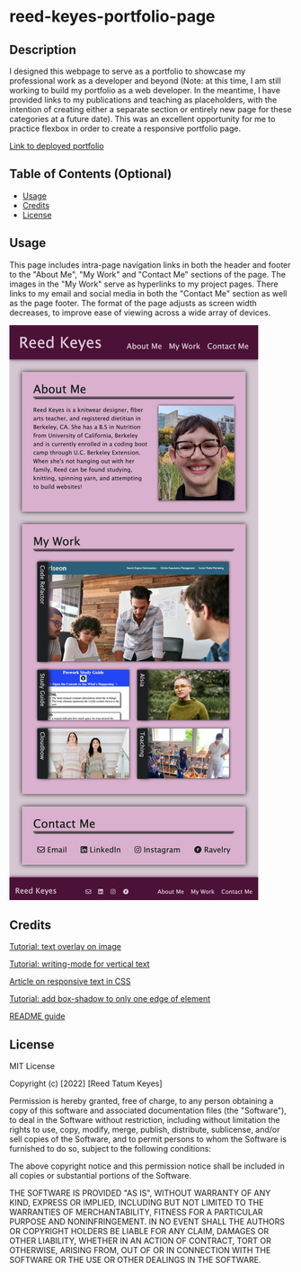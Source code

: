 # reed-keyes-portfolio-page

## Description

I designed this webpage to serve as a portfolio to showcase my professional work as a developer and beyond (Note: at this time, I am still working to build my portfolio as a web developer. In the meantime, I have provided links to my publications and teaching as placeholders, with the intention of creating either a separate section or entirely new page for these categories at a future date). This was an excellent opportunity for me to practice flexbox in order to create a responsive portfolio page.

[Link to deployed portfolio](https://rbkeyes.github.io/reed-keyes-portfolio-page/)

## Table of Contents (Optional)

- [Usage](#usage)
- [Credits](#credits)
- [License](#license)

## Usage

This page includes intra-page navigation links in both the header and footer to the "About Me", "My Work" and "Contact Me" sections of the page. The images in the "My Work" serve as hyperlinks to my project pages. There links to my email and social media in both the "Contact Me" section as well as the page footer. The format of the page adjusts as screen width decreases, to improve ease of viewing across a wide array of devices.

![Screenshot of webpage](assets/images/reed-keyes-portfolio-page-screenshot.png)



## Credits

[Tutorial: text overlay on image](https://www.w3schools.com/howto/howto_css_image_text.asp)

[Tutorial: writing-mode for vertical text](https://developer.mozilla.org/en-US/docs/Web/CSS/writing-mode)

[Article on responsive text in CSS](https://blog.logrocket.com/the-elements-of-responsive-typography/)

[Tutorial: add box-shadow to only one edge of element](https://stackoverflow.com/questions/5115427/how-can-i-add-a-box-shadow-on-one-side-of-an-element)

[README guide](https://coding-boot-camp.github.io/full-stack/github/professional-readme-guide)
## License

MIT License

Copyright (c) [2022] [Reed Tatum Keyes]

Permission is hereby granted, free of charge, to any person obtaining a copy
of this software and associated documentation files (the "Software"), to deal
in the Software without restriction, including without limitation the rights
to use, copy, modify, merge, publish, distribute, sublicense, and/or sell
copies of the Software, and to permit persons to whom the Software is
furnished to do so, subject to the following conditions:

The above copyright notice and this permission notice shall be included in all
copies or substantial portions of the Software.

THE SOFTWARE IS PROVIDED "AS IS", WITHOUT WARRANTY OF ANY KIND, EXPRESS OR
IMPLIED, INCLUDING BUT NOT LIMITED TO THE WARRANTIES OF MERCHANTABILITY,
FITNESS FOR A PARTICULAR PURPOSE AND NONINFRINGEMENT. IN NO EVENT SHALL THE
AUTHORS OR COPYRIGHT HOLDERS BE LIABLE FOR ANY CLAIM, DAMAGES OR OTHER
LIABILITY, WHETHER IN AN ACTION OF CONTRACT, TORT OR OTHERWISE, ARISING FROM,
OUT OF OR IN CONNECTION WITH THE SOFTWARE OR THE USE OR OTHER DEALINGS IN THE
SOFTWARE.
